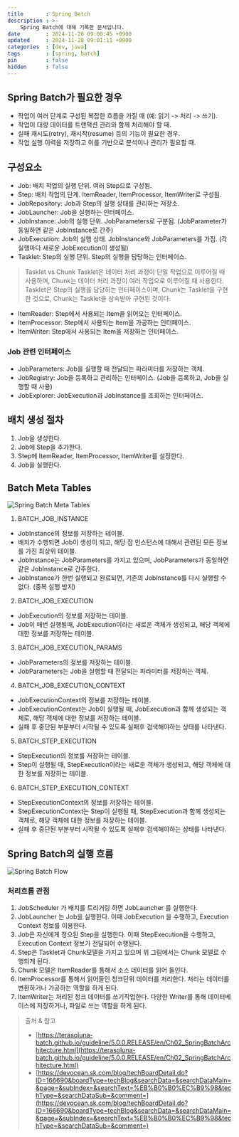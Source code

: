 ```yaml
---
title       : Spring Batch
description : >-
    Spring Batch에 대해 기록한 문서입니다.
date        : 2024-11-28 09:00:45 +0900
updated     : 2024-11-28 09:01:11 +0900
categories  : [dev, java]
tags        : [spring, batch]
pin         : false
hidden      : false
---
```


## Spring Batch가 필요한 경우
- 작업이 여러 단계로 구성된 복잡한 흐름을 가질 때 (예: 읽기 -> 처리 -> 쓰기).
- 작업이 대량 데이터를 트랜잭션 관리와 함께 처리해야 할 때.
- 실패 재시도(retry), 재시작(resume) 등의 기능이 필요한 경우.
- 작업 실행 이력을 저장하고 이를 기반으로 분석이나 관리가 필요할 때.

## 구성요소
- Job: 배치 작업의 실행 단위. 여러 Step으로 구성됨.
- Step: 배치 작업의 단계. ItemReader, ItemProcessor, ItemWriter로 구성됨.
- JobRepository: Job과 Step의 실행 상태를 관리하는 저장소.
- JobLauncher: Job을 실행하는 인터페이스.
- JobInstance: Job의 실행 단위. JobParameters로 구분됨. (JobParameter가 동일하면 같은 JobInstance로 간주)
- JobExecution: Job의 실행 상태. JobInstance와 JobParameters를 가짐. (각 실행마다 새로운 JobExecution이 생성됨) 
- Tasklet: Step의 실행 단위. Step의 실행을 담당하는 인터페이스. 
> Tasklet vs Chunk
> Tasklet은 데이터 처리 과정이 단일 작업으로 이루어질 때 사용하며, Chunk는 데이터 처리 과정이 여러 작업으로 이루어질 때 사용한다.
> Tasklet은 Step의 실행을 담당하는 인터페이스이며, Chunk는 Tasklet을 구현한 것으로, Chunk는 Tasklet을 상속받아 구현된 것이다.

- ItemReader: Step에서 사용되는 Item을 읽어오는 인터페이스.
- ItemProcessor: Step에서 사용되는 Item을 가공하는 인터페이스.
- ItemWriter: Step에서 사용되는 Item을 저장하는 인터페이스.

### Job 관련 인터페이스
- JobParameters: Job을 실행할 때 전달되는 파라미터를 저장하는 객체.
- JobRegistry: Job을 등록하고 관리하는 인터페이스. (Job을 등록하고, Job을 실행할 때 사용)
- JobExplorer: JobExecution과 JobInstance를 조회하는 인터페이스.


## 배치 생성 절차
1. Job을 생성한다.
2. Job에 Step을 추가한다.
3. Step에 ItemReader, ItemProcessor, ItemWriter를 설정한다.
4. Job을 실행한다.


## Batch Meta Tables
![Spring Batch Meta Tables](https://docs.spring.io/spring-batch/reference/_images/meta-data-erd.png)

1.  BATCH_JOB_INSTANCE
- JobInstance의 정보를 저장하는 테이블.
- 배치가 수행되면 Job이 생성이 되고, 해당 잡 인스턴스에 대해서 관련된 모든 정보를 가진 최상위 테이블.
- JobInstance는 JobParameters를 가지고 있으며, JobParameters가 동일하면 같은 JobInstance로 간주한다.
- JobInstance가 한번 실행되고 완료되면, 기존의 JobInstance를 다시 실행할 수 없다. (중복 실행 방지)

2. BATCH_JOB_EXECUTION
- JobExecution의 정보를 저장하는 테이블.
- Job이 매번 실행될때, JobExecution이라는 새로운 객체가 생성되고, 해당 객체에 대한 정보를 저장하는 테이블.

3. BATCH_JOB_EXECUTION_PARAMS
- JobParameters의 정보를 저장하는 테이블.
- JobParameters는 Job을 실행할 때 전달되는 파라미터를 저장하는 객체.

4. BATCH_JOB_EXECUTION_CONTEXT
- JobExecutionContext의 정보를 저장하는 테이블.
- JobExecutionContext는 Job이 실행될 때, JobExecution과 함께 생성되는 객체로, 해당 객체에 대한 정보를 저장하는 테이블.
- 실패 후 중단된 부분부터 시작될 수 있도록 실패후 검색해야하는 상태를 나타낸다.

5. BATCH_STEP_EXECUTION
- StepExecution의 정보를 저장하는 테이블.
- Step이 실행될 때, StepExecution이라는 새로운 객체가 생성되고, 해당 객체에 대한 정보를 저장하는 테이블.

6. BATCH_STEP_EXECUTION_CONTEXT
- StepExecutionContext의 정보를 저장하는 테이블.
- StepExecutionContext는 Step이 실행될 때, StepExecution과 함께 생성되는 객체로, 해당 객체에 대한 정보를 저장하는 테이블.
- 실패 후 중단된 부분부터 시작될 수 있도록 실패후 검색해야하는 상태를 나타낸다.


## Spring Batch의 실행 흐름
![Spring Batch Flow](https://terasoluna-batch.github.io/guideline/5.0.0.RELEASE/en/images/ch02/SpringBatchArchitecture/Ch02_SpringBatchArchitecture_Architecture_ProcessFlow.png)

### 처리흐름 관점
1. JobScheduler 가 배치를 트리거링 하면 JobLauncher 를 실행한다.
2. JobLauncher 는 Job을 실행한다. 이때 JobExecution 을 수행하고, Execution Context 정보를 이용한다.
3. Job은 자신에게 정으된 Step을 실행한다. 이때 StepExecution을 수행하고, Execution Context 정보가 전달되어 수행된다.
4. Step은 Tasklet과 Chunk모델을 가지고 있으며 위 그림에서는 Chunk 모델로 수행되게 된다.
5. Chunk 모델은 ItemReader를 통해서 소스 데이터를 읽어 들인다.
6. ItemProcessor를 통해서 읽어들인 청크단위 데이터를 처리한다. 처리는 데이터를 변환하거나 가공하는 역할을 하게 된다.
7. ItemWriter는 처리된 청크 데이터를 쓰기작업한다. 다양한 Writer를 통해 데이터베이스에 저장하거나, 파일로 쓰는 역할을 하게 된다.

> 출처 & 참고
> - [https://terasoluna-batch.github.io/guideline/5.0.0.RELEASE/en/Ch02_SpringBatchArchitecture.html](https://terasoluna-batch.github.io/guideline/5.0.0.RELEASE/en/Ch02_SpringBatchArchitecture.html)
> - [https://devocean.sk.com/blog/techBoardDetail.do?ID=166690&boardType=techBlog&searchData=&searchDataMain=&page=&subIndex=&searchText=%EB%B0%B0%EC%B9%98&techType=&searchDataSub=&comment=](https://devocean.sk.com/blog/techBoardDetail.do?ID=166690&boardType=techBlog&searchData=&searchDataMain=&page=&subIndex=&searchText=%EB%B0%B0%EC%B9%98&techType=&searchDataSub=&comment=)
 
